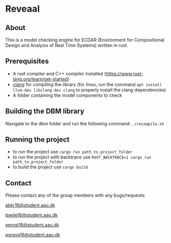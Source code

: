 # Reveaal

## About
This is a model checking engine for ECDAR (Environment for Compositional Design and Analysis of Real Time Systems) written in rust. 

## Prerequisites 
- A rust compiler and C++ compiler installed (https://www.rust-lang.org/learn/get-started) 
- [clang](https://clang.llvm.org/) for compiling the library (for linux, run the command ```apt install llvm-dev libclang-dev clang``` to properly install the clang dependencies)
- A folder containing the model components to check

## Building the DBM library
Navigate to the dbm folder and run the following command:
```./recompile.sh```

## Running the project
- to run the project use `cargo run path_to_project_folder`
- to run the project with backtrace use `RUST_BACKTRACE=1 cargo run path_to_project_folder`
- to build the project use `cargo build`

## Contact
Please contact any of the group members with any bugs/requests:

  abkr16@student.aau.dk
 
  tpede16@student.aau.dk
  
  eernst16@student.aau.dk
  
  pgreve16@student.aau.dk

